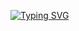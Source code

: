 [![Typing SVG](https://readme-typing-svg.demolab.com?font=Montserrat&size=18&pause=1000&color=F5004F&center=true&multiline=true&width=435&lines=Hi!%F0%9F%91%8B+I+am+Ritesh+Chaware;An+Astrobiologist+in+making+%F0%9F%91%BD)](https://git.io/typing-svg)
<!--
**riteshchaware/riteshchaware** is a ✨ _special_ ✨ repository because its `README.md` (this file) appears on your GitHub profile.

Here are some ideas to get you started:

- 🔭 I’m currently working on ...
- 🌱 I’m currently learning ...
- 👯 I’m looking to collaborate on ...
- 🤔 I’m looking for help with ...
- 💬 Ask me about ...
- 📫 How to reach me: ...
- 😄 Pronouns: ...
- ⚡ Fun fact: ...
-->
